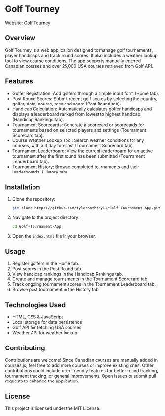 # Golf Tourney
Website: [Golf Tourney](https://golftourney.vercel.app/)
## Overview
Golf Tourney is a web application designed to manage golf tournaments, player handicaps and track round scores. It also includes a weather lookup tool to view course conditions. The app supports manually entered Canadian courses and over 25,000 USA courses retrieved from Golf API.

## Features
- Golfer Registration: Add golfers through a simple input form (Home tab).
- Post Round Scores: Submit recent golf scores by selecting the country, golfer, date, course, tees and score (Post Round tab).
- Handicap Calculation: Automatically calculates golfer handicaps and displays a leaderboard ranked from lowest to highest handicap (Handicap Rankings tab).
- Tournament Scorecards: Generate a scorecard or scorecards for tournaments based on selected players and settings (Tournament Scorecard tab).
- Course Weather Lookup Tool: Search weather conditions for any courses, with a 3 day forecast (Tournament Scorecard tab).
- Tournament Leaderboard: View the current leaderboard for an active tournament after the first round has been submitted (Tournament Leaderboard tab).
- Tournament History: Browse completed tournaments and their leaderboards. (History tab).

 ## Installation
1. Clone the repository:
   ```bash
   git clone https://github.com/tyleranthony11/Golf-Tournament-App.git
   ```
2. Navigate to the project directory:
   ```bash
   cd Golf-Tournament-App
   ```
3. Open the `index.html` file in your browser.
 
  ## Usage
  1. Register golfers in the Home tab.
  2. Post scores in the Post Round tab.
  3. View handicap rankings in the Handicap Rankings tab.
  4. Create and manage tournaments in the Tournament Scorecard tab.
  5. Track ongoing tournament scores in the Tournament Leaderboard tab.
  6. Browse past tournament in the History tab.
 
  ## Technologies Used
  - HTML, CSS & JavaScript
  - Local storage for data persistence
  - Golf API for fetching USA courses
  - Weather API for weather lookup
 
  ## Contributing
  Contributions are welcome! Since Canadian courses are manually added in courses.js, feel free to add more courses or improve existing ones. Other contributions could include user-friendly features for better round tracking, tournament tracking, or general improvements. Open issues or submit pull requests to enhance the application.

  ## License
  This project is licensed under the MIT License.


